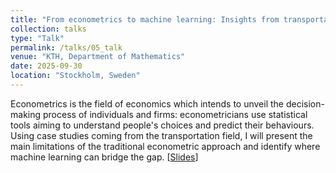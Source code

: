 ```yaml
---
title: "From econometrics to machine learning: Insights from transportation studies"
collection: talks
type: "Talk"
permalink: /talks/05_talk
venue: "KTH, Department of Mathematics"
date: 2025-09-30
location: "Stockholm, Sweden"
---
```


Econometrics is the field of economics which intends to unveil the decision-making process of individuals and firms: econometricians use statistical tools aiming to understand people's choices and predict their behaviours. Using case studies coming from the transportation field, I will present the main limitations of the traditional econometric approach and identify where machine learning can bridge the gap. [[Slides](http://ben-cottreau.github.io/files/applied_cats_seminar_bco.pdf)]
